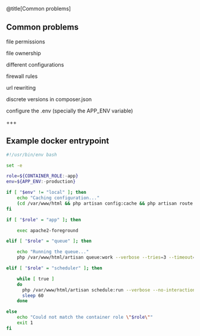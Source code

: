 @title[Common problems]
## Common problems
<p class="fragment text-left text-07">file permissions</p>
<p class="fragment text-left text-07">file ownership</p>
<p class="fragment text-left text-07">different configurations</p>
<p class="fragment text-left text-07">firewall rules</p>
<p class="fragment text-left text-07">url rewriting</p>
<p class="fragment text-left text-07">discrete versions in composer.json</p>
<p class="fragment text-left text-07">configure the .env (specially the APP_ENV variable)</p>

+++
## Example docker entrypoint
```bash
#!/usr/bin/env bash

set -e

role=${CONTAINER_ROLE:-app}
env=${APP_ENV:-production}

if [ "$env" != "local" ]; then
    echo "Caching configuration..."
    (cd /var/www/html && php artisan config:cache && php artisan route:cache && php artisan view:cache)
fi

if [ "$role" = "app" ]; then

    exec apache2-foreground

elif [ "$role" = "queue" ]; then

    echo "Running the queue..."
    php /var/www/html/artisan queue:work --verbose --tries=3 --timeout=90

elif [ "$role" = "scheduler" ]; then

    while [ true ]
    do
      php /var/www/html/artisan schedule:run --verbose --no-interaction &
      sleep 60
    done

else
    echo "Could not match the container role \"$role\""
    exit 1
fi
```
